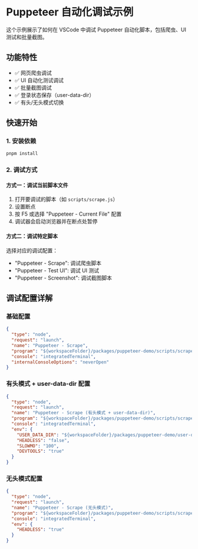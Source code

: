 # Puppeteer 自动化调试示例

这个示例展示了如何在 VSCode 中调试 Puppeteer 自动化脚本，包括爬虫、UI 测试和批量截图。

## 功能特性

- ✅ 网页爬虫调试
- ✅ UI 自动化测试调试
- ✅ 批量截图调试
- ✅ 登录状态保存（user-data-dir）
- ✅ 有头/无头模式切换

## 快速开始

### 1. 安装依赖

```bash
pnpm install
```

### 2. 调试方式

#### 方式一：调试当前脚本文件

1. 打开要调试的脚本（如 `scripts/scrape.js`）
2. 设置断点
3. 按 F5 或选择 "Puppeteer - Current File" 配置
4. 调试器会启动浏览器并在断点处暂停

#### 方式二：调试特定脚本

选择对应的调试配置：
- "Puppeteer - Scrape": 调试爬虫脚本
- "Puppeteer - Test UI": 调试 UI 测试
- "Puppeteer - Screenshot": 调试截图脚本

## 调试配置详解

### 基础配置

```json
{
  "type": "node",
  "request": "launch",
  "name": "Puppeteer - Scrape",
  "program": "${workspaceFolder}/packages/puppeteer-demo/scripts/scrape.js",
  "console": "integratedTerminal",
  "internalConsoleOptions": "neverOpen"
}
```

### 有头模式 + user-data-dir 配置

```json
{
  "type": "node",
  "request": "launch",
  "name": "Puppeteer - Scrape (有头模式 + user-data-dir)",
  "program": "${workspaceFolder}/packages/puppeteer-demo/scripts/scrape.js",
  "console": "integratedTerminal",
  "env": {
    "USER_DATA_DIR": "${workspaceFolder}/packages/puppeteer-demo/user-data",
    "HEADLESS": "false",
    "SLOWMO": "100",
    "DEVTOOLS": "true"
  }
}
```

### 无头模式配置

```json
{
  "type": "node",
  "request": "launch",
  "name": "Puppeteer - Scrape (无头模式)",
  "program": "${workspaceFolder}/packages/puppeteer-demo/scripts/scrape.js",
  "console": "integratedTerminal",
  "env": {
    "HEADLESS": "true"
  }
}
```
